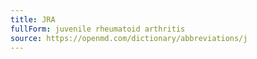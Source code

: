 ```yaml
---
title: JRA
fullForm: juvenile rheumatoid arthritis
source: https://openmd.com/dictionary/abbreviations/j
---
```

